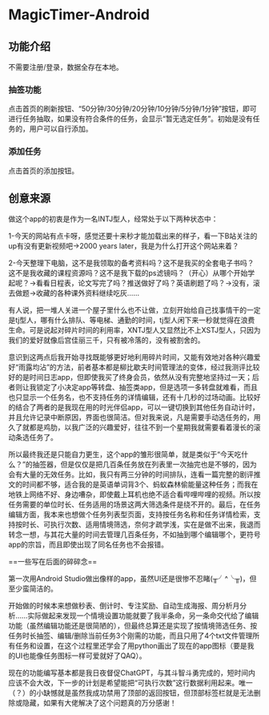 # MagicTimer-Android

## 功能介绍

不需要注册/登录，数据全存在本地。

### 抽签功能

点击首页的刷新按钮、“50分钟/30分钟/20分钟/10分钟/5分钟/1分钟”按钮，即可进行任务抽取，如果没有符合条件的任务，会显示“暂无选定任务”。初始是没有任务的，用户可以自行添加。

### 添加任务

点击首页的添加按钮。

## 创意来源
做这个app的初衷是作为一名INTJ型人，经常处于以下两种状态中：

1-今天的网站有点卡呀，感觉还要十来秒才能加载出来的样子，看一下B站关注的up有没有更新视频吧→2000 years later，我是为什么打开这个网站来着？

2-今天整理下电脑，这不是我领取的备考资料吗？这不是我买的全套电子书吗？这不是我收藏的课程资源吗？这不是我下载的ps滤镜吗？（开心）从哪个开始学起呢？→看看日程表，论文写完了吗？推送做好了吗？英语刷题了吗？→没有，滚去做题→收藏的各种课外资料继续吃灰……

有人说，把一堆人关进一个屋子里什么也不让做，立刻开始给自己找事情干的一定是tj型人，哪有什么排队、等电梯、通勤的时间，tj型人闲下来一秒就觉得在浪费生命。可是说起对碎片时间的利用率，XNTJ型人又显然比不上XSTJ型人，只因为我们的爱好就像后宫佳丽三千，只有被冷落的，没有被割舍的。

意识到这两点后我开始寻找既能够更好地利用碎片时间，又能有效地对各种兴趣爱好“雨露均沾”的方法，前者基本都是柳比歇夫时间管理法的变体，经过我测评比较好的是时间日志app，但即使我买了终身会员，依然从没有完整地坚持过一天；后者则让我锁定了小决定app等转盘、抽签类app，但是选项一多转盘就难看，而且也只显示一个任务名，也不支持任务的详情编辑，还有十几秒的过场动画。比较好的结合了两者的是我现在用的时光伴侣app，可以一键切换到其他任务自动计时，并且允许记录中断原因，界面也很简洁。但对我来说，凡是需要手动选任务的，用久了就都是鸡肋，以我广泛的兴趣爱好，往往不到一个星期我就需要看着漫长的滚动条选任务了。

所以最终我还是只能自力更生，这个app的雏形很简单，就是类似于“今天吃什么？”的抽签器，但是仅仅是把几百条任务放在列表里一次抽完也是不够的，因为会有大量的无效任务。比如，我只有两三分钟的时间排队，连看一篇完整的剧评推文的时间都不够，适合我的是英语单词背3个、蚂蚁森林偷能量这种任务；而我在地铁上网络不好、身边嘈杂，即使戴上耳机也绝不适合看哔哩哔哩的视频。所以按任务需要的单位时长、任务适用的场景这两大筛选条件是绕不开的。最后，在任务编辑方面，我本来也想做个任务列表型页面，支持按任务名称和任务详情检索，支持按时长、可执行次数、适用情境筛选，奈何才疏学浅，实在是做不出来，我退而转念一想，与其花大量的时间去管理几百条任务，不如抽到哪个编辑哪个，更符号app的宗旨，而且即使出现了同名任务也不会报错。

==一些写在后面的碎碎念==

第一次用Android Studio做出像样的app，虽然UI还是很惨不忍睹(╥╯^╰╥)，但至少蛮简洁的。

开始做的时候本来想做秒表、倒计时、专注奖励、自动生成海报、周分析月分析……实际做起来发现一个情境设置功能就要了我半条命，另一条命交代给了编辑功能（虽然编辑功能还是很简陋的），但最终总算还是实现了按情境筛选任务、按任务时长抽签、编辑/删除当前任务3个刚需的功能，而且只用了4个txt文件管理所有任务和设置，在这个过程里还学会了用python画出了现在的app图标（要是我的UI也能像任务图标一样可爱就好了QAQ）。

现在的功能编写基本都是我日夜督促ChatGPT，与其斗智斗勇完成的，短时间内应该不会大改，下一步的计划是希望能把“可执行次数”这行数据利用起来。唯一（？）的小缺憾就是虽然我成功禁用了顶部的返回按钮，但顶部标签栏就是无法删除或隐藏，如果有大佬解决了这个问题真的万分感谢！
